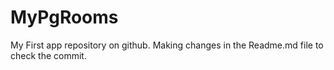 MyPgRooms
=========

My First app repository on github.
Making changes in the Readme.md file to check the commit.

